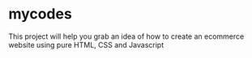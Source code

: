# mycodes
This project will help you grab an idea of how to create an ecommerce website using pure HTML, CSS and Javascript 
